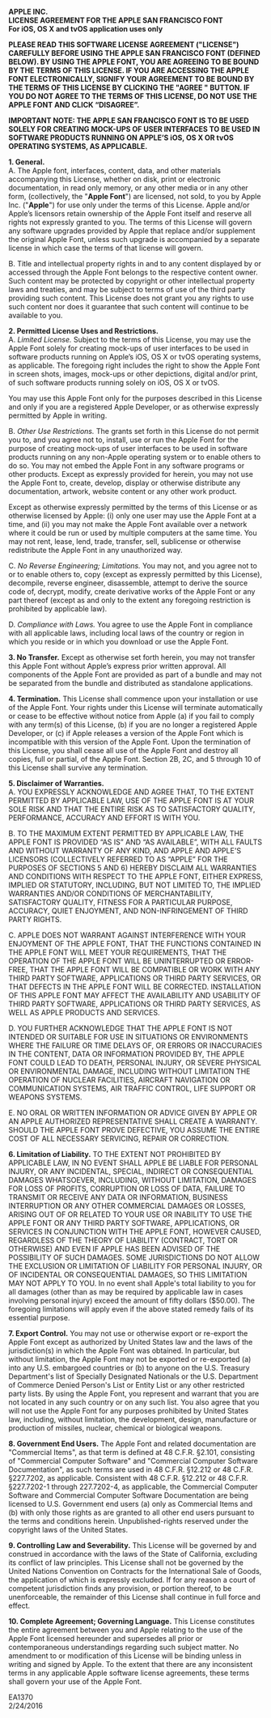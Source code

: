 **APPLE INC.  
LICENSE AGREEMENT FOR THE APPLE SAN FRANCISCO FONT  
For iOS, OS X and tvOS application uses only**

**PLEASE READ THIS SOFTWARE LICENSE AGREEMENT ("LICENSE") CAREFULLY BEFORE USING THE APPLE SAN FRANCISCO FONT (DEFINED BELOW). BY USING THE APPLE FONT, YOU ARE AGREEING TO BE BOUND BY THE TERMS OF THIS LICENSE. IF YOU ARE ACCESSING THE APPLE FONT ELECTRONICALLY, SIGNIFY YOUR AGREEMENT TO BE BOUND BY THE TERMS OF THIS LICENSE BY CLICKING THE "AGREE " BUTTON. IF YOU DO NOT AGREE TO THE TERMS OF THIS LICENSE, DO NOT USE THE APPLE FONT AND CLICK “DISAGREE”.**

**IMPORTANT NOTE:  THE APPLE SAN FRANCISCO FONT IS TO BE USED SOLELY FOR CREATING MOCK-UPS OF USER INTERFACES TO BE USED IN SOFTWARE PRODUCTS RUNNING ON APPLE’S iOS, OS X OR tvOS OPERATING SYSTEMS, AS APPLICABLE.**

**1. General.**  
A. The Apple font, interfaces, content, data, and other materials accompanying this License, whether on disk, print or electronic documentation, in read only memory, or any other media or in any other form, (collectively, the "**Apple Font**") are licensed, not sold, to you by Apple Inc. ("**Apple**") for use only under the terms of this License. Apple and/or Apple’s licensors retain ownership of the Apple Font itself and reserve all rights not expressly granted to you. The terms of this License will govern any software upgrades provided by Apple that replace and/or supplement the original Apple Font, unless such upgrade is accompanied by a separate license in which case the terms of that license will govern.

B. Title and intellectual property rights in and to any content displayed by or accessed through the Apple Font belongs to the respective content owner. Such content may be protected by copyright or other intellectual property laws and treaties, and may be subject to terms of use of the third party providing such content. This License does not grant you any rights to use such content nor does it guarantee that such content will continue to be available to you.

**2. Permitted License Uses and Restrictions.**  
A. *Limited License.* Subject to the terms of this License, you may use the Apple Font solely for creating mock-ups of user interfaces to be used in software products running on Apple’s iOS, OS X or tvOS operating systems, as applicable. The foregoing right includes the right to show the Apple Font in screen shots, images, mock-ups or other depictions, digital and/or print, of such software products running solely on iOS, OS X or tvOS.

You may use this Apple Font only for the purposes described in this License and only if you are a registered Apple Developer, or as otherwise expressly permitted by Apple in writing.

B. *Other Use Restrictions.* The grants set forth in this License do not permit you to, and you agree not to, install, use or run the Apple Font for the purpose of creating mock-ups of user interfaces to be used in software products running on any non-Apple operating system or to enable others to do so. You may not embed the Apple Font in any software programs or other products.  Except as expressly provided for herein, you may not use the Apple Font to, create, develop, display or otherwise distribute any documentation, artwork, website content or any other work product. 

Except as otherwise expressly permitted by the terms of this License or as otherwise licensed by Apple: (i) only one user may use the Apple Font at a time, and (ii) you may not make the Apple Font available over a network where it could be run or used by multiple computers at the same time. You may not rent, lease, lend, trade, transfer, sell, sublicense or otherwise redistribute the Apple Font in any unauthorized way.

C. *No Reverse Engineering; Limitations.* You may not, and you agree not to or to enable others to, copy (except as expressly permitted by this License), decompile, reverse engineer, disassemble, attempt to derive the source code of, decrypt, modify, create derivative works of the Apple Font or any part thereof (except as and only to the extent any foregoing restriction is prohibited by applicable law).

D. *Compliance with Laws.* You agree to use the Apple Font in compliance with all applicable laws, including local laws of the country or region in which you reside or in which you download or use the Apple Font.

**3. No Transfer.** Except as otherwise set forth herein, you may not transfer this Apple Font without Apple’s express prior written approval. All components of the Apple Font are provided as part of a bundle and may not be separated from the bundle and distributed as standalone applications.

**4. Termination.** This License shall commence upon your installation or use of the Apple Font. Your rights under this License will terminate automatically or cease to be effective without notice from Apple (a) if you fail to comply with any term(s) of this License, (b) if you are no longer a registered Apple Developer, or (c) if Apple releases a version of the Apple Font which is incompatible with this version of the Apple Font. Upon the termination of this License, you shall cease all use of the Apple Font and destroy all copies, full or partial, of the Apple Font. Section 2B, 2C, and 5 through 10 of this License shall survive any termination.

**5. Disclaimer of Warranties.**  
A. YOU EXPRESSLY ACKNOWLEDGE AND AGREE THAT, TO THE EXTENT PERMITTED BY APPLICABLE LAW, USE OF THE APPLE FONT IS AT YOUR SOLE RISK AND THAT THE ENTIRE RISK AS TO SATISFACTORY QUALITY, PERFORMANCE, ACCURACY AND EFFORT IS WITH YOU.

B. TO THE MAXIMUM EXTENT PERMITTED BY APPLICABLE LAW, THE APPLE FONT IS PROVIDED “AS IS” AND “AS AVAILABLE”, WITH ALL FAULTS AND WITHOUT WARRANTY OF ANY KIND, AND APPLE AND APPLE'S LICENSORS (COLLECTIVELY REFERRED TO AS “APPLE” FOR THE PURPOSES OF SECTIONS 5 AND 6) HEREBY DISCLAIM ALL WARRANTIES AND CONDITIONS WITH RESPECT TO THE APPLE FONT, EITHER EXPRESS, IMPLIED OR STATUTORY, INCLUDING, BUT NOT LIMITED TO, THE IMPLIED WARRANTIES AND/OR CONDITIONS OF MERCHANTABILITY, SATISFACTORY QUALITY, FITNESS FOR A PARTICULAR PURPOSE, ACCURACY, QUIET ENJOYMENT, AND NON-INFRINGEMENT OF THIRD PARTY RIGHTS.

C. APPLE DOES NOT WARRANT AGAINST INTERFERENCE WITH YOUR ENJOYMENT OF THE APPLE FONT, THAT THE FUNCTIONS CONTAINED IN THE APPLE FONT WILL MEET YOUR REQUIREMENTS, THAT THE OPERATION OF THE APPLE FONT WILL BE UNINTERRUPTED OR ERROR-FREE, THAT THE APPLE FONT WILL BE COMPATIBLE OR WORK WITH ANY THIRD PARTY SOFTWARE, APPLICATIONS OR THIRD PARTY SERVICES, OR THAT DEFECTS IN THE APPLE FONT WILL BE CORRECTED. INSTALLATION OF THIS APPLE FONT MAY AFFECT THE AVAILABILITY AND USABILITY OF THIRD PARTY SOFTWARE, APPLICATIONS OR THIRD PARTY SERVICES, AS WELL AS APPLE PRODUCTS AND SERVICES.

D. YOU FURTHER ACKNOWLEDGE THAT THE APPLE FONT IS NOT INTENDED OR SUITABLE FOR USE IN SITUATIONS OR ENVIRONMENTS WHERE THE FAILURE OR TIME DELAYS OF, OR ERRORS OR INACCURACIES IN THE CONTENT, DATA OR INFORMATION PROVIDED BY, THE APPLE FONT COULD LEAD TO DEATH, PERSONAL INJURY, OR SEVERE PHYSICAL OR ENVIRONMENTAL DAMAGE, INCLUDING WITHOUT LIMITATION THE OPERATION OF NUCLEAR FACILITIES, AIRCRAFT NAVIGATION OR COMMUNICATION SYSTEMS, AIR TRAFFIC CONTROL, LIFE SUPPORT OR WEAPONS SYSTEMS.

E. NO ORAL OR WRITTEN INFORMATION OR ADVICE GIVEN BY APPLE OR AN APPLE AUTHORIZED REPRESENTATIVE SHALL CREATE A WARRANTY. SHOULD THE APPLE FONT PROVE DEFECTIVE, YOU ASSUME THE ENTIRE COST OF ALL NECESSARY SERVICING, REPAIR OR CORRECTION.

**6. Limitation of Liability.** TO THE EXTENT NOT PROHIBITED BY APPLICABLE LAW, IN NO EVENT SHALL APPLE BE LIABLE FOR PERSONAL INJURY, OR ANY INCIDENTAL, SPECIAL, INDIRECT OR CONSEQUENTIAL DAMAGES WHATSOEVER, INCLUDING, WITHOUT LIMITATION, DAMAGES FOR LOSS OF PROFITS, CORRUPTION OR LOSS OF DATA, FAILURE TO TRANSMIT OR RECEIVE ANY DATA OR INFORMATION, BUSINESS INTERRUPTION OR ANY OTHER COMMERCIAL DAMAGES OR LOSSES, ARISING OUT OF OR RELATED TO YOUR USE OR INABILITY TO USE THE APPLE FONT OR ANY THIRD PARTY SOFTWARE, APPLICATIONS, OR SERVICES IN CONJUNCTION WITH THE APPLE FONT, HOWEVER CAUSED, REGARDLESS OF THE THEORY OF LIABILITY (CONTRACT, TORT OR OTHERWISE) AND EVEN IF APPLE HAS BEEN ADVISED OF THE POSSIBILITY OF SUCH DAMAGES. SOME JURISDICTIONS DO NOT ALLOW THE EXCLUSION OR LIMITATION OF LIABILITY FOR PERSONAL INJURY, OR OF INCIDENTAL OR CONSEQUENTIAL DAMAGES, SO THIS LIMITATION MAY NOT APPLY TO YOU. In no event shall Apple's total liability to you for all damages (other than as may be required by applicable law in cases involving personal injury) exceed the amount of fifty dollars ($50.00). The foregoing limitations will apply even if the above stated remedy fails of its essential purpose.

**7. Export Control.** You may not use or otherwise export or re-export the Apple Font except as authorized by United States law and the laws of the jurisdiction(s) in which the Apple Font was obtained. In particular, but without limitation, the Apple Font may not be exported or re-exported (a) into any U.S. embargoed countries or (b) to anyone on the U.S. Treasury Department's list of Specially Designated Nationals or the U.S. Department of Commerce Denied Person's List or Entity List or any other restricted party lists. By using the Apple Font, you represent and warrant that you are not located in any such country or on any such list. You also agree that you will not use the Apple Font for any purposes prohibited by United States law, including, without limitation, the development, design, manufacture or production of missiles, nuclear, chemical or biological weapons. 

**8. Government End Users.** The Apple Font and related documentation are "Commercial Items", as that term is defined at 48 C.F.R. §2.101, consisting of "Commercial Computer Software" and "Commercial Computer Software Documentation", as such terms are used in 48 C.F.R. §12.212 or 48 C.F.R. §227.7202, as applicable. Consistent with 48 C.F.R. §12.212 or 48 C.F.R. §227.7202-1 through 227.7202-4, as applicable, the Commercial Computer Software and Commercial Computer Software Documentation are being licensed to U.S. Government end users (a) only as Commercial Items and (b) with only those rights as are granted to all other end users pursuant to the terms and conditions herein. Unpublished-rights reserved under the copyright laws of the United States.

**9. Controlling Law and Severability.** 
This License will be governed by and construed in accordance with the laws of the State of California, excluding its conflict of law principles. This License shall not be governed by the United Nations Convention on Contracts for the International Sale of Goods, the application of which is expressly excluded. If for any reason a court of competent jurisdiction finds any provision, or portion thereof, to be unenforceable, the remainder of this License shall continue in full force and effect.

**10. Complete Agreement; Governing Language.** This License constitutes the entire agreement between you and Apple relating to the use of the Apple Font licensed hereunder and supersedes all prior or contemporaneous understandings regarding such subject matter. No amendment to or modification of this License will be binding unless in writing and signed by Apple. To the extent that there are any inconsistent terms in any applicable Apple software license agreements, these terms shall govern your use of the Apple Font.

EA1370  
2/24/2016
